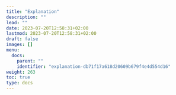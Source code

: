 ```yaml
---
title: "Explanation"
description: ""
lead: ""
date: 2023-07-20T12:58:31+02:00
lastmod: 2023-07-20T12:58:31+02:00
draft: false
images: []
menu:
  docs:
    parent: ""
    identifier: "explanation-db71f17a618d20609b679f4e4d554d16"
weight: 263
toc: true
type: docs
---
```

